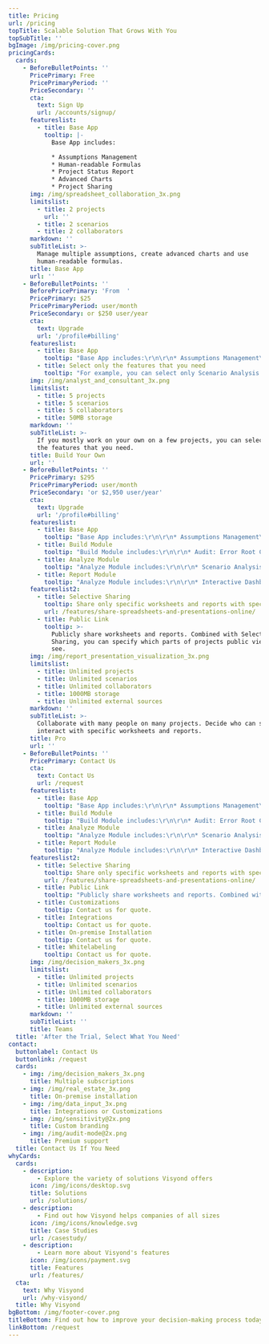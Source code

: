 ```yaml
---
title: Pricing
url: /pricing
topTitle: Scalable Solution That Grows With You
topSubTitle: ''
bgImage: /img/pricing-cover.png
pricingCards:
  cards:
    - BeforeBulletPoints: ''
      PricePrimary: Free
      PricePrimaryPeriod: ''
      PriceSecondary: ''
      cta:
        text: Sign Up
        url: /accounts/signup/
      featureslist:
        - title: Base App
          tooltip: |-
            Base App includes:

            * Assumptions Management
            * Human-readable Formulas
            * Project Status Report
            * Advanced Charts
            * Project Sharing
      img: /img/spreadsheet_collaboration_3x.png
      limitslist:
        - title: 2 projects
          url: ''
        - title: 2 scenarios
        - title: 2 collaborators
      markdown: ''
      subTitleList: >-
        Manage multiple assumptions, create advanced charts and use
        human-readable formulas.
      title: Base App
      url: ''
    - BeforeBulletPoints: ''
      BeforePricePrimary: 'From  '
      PricePrimary: $25
      PricePrimaryPeriod: user/month
      PriceSecondary: or $250 user/year
      cta:
        text: Upgrade
        url: '/profile#billing'
      featureslist:
        - title: Base App
          tooltip: "Base App includes:\r\n\r\n* Assumptions Management\r\n* Human-readable Formulas\r\n* Project Status Report\r\n* Advanced Charts\r\n* Project Sharing"
        - title: Select only the features that you need
          tooltip: "For example, you can select only Scenario Analysis and Interactive Dashboards to carry out and present Budget vs. Actual analysis.\n\nAvailable features:\n\n* Scenario Management\n* Audit Mode & Error Root Cause\n* Sensitivity Analysis\n* Tornado Analysis\n* Scenario Analysis\r\n* Scenario Waterfall]\n* Monte Carlo Simulations\n* Financial Statements\n* Interactive Dashboards\r\n* Sharing of Specific Project Parts with Specific People"
      img: /img/analyst_and_consultant_3x.png
      limitslist:
        - title: 5 projects
        - title: 5 scenarios
        - title: 5 collaborators
        - title: 50MB storage
      markdown: ''
      subTitleList: >-
        If you mostly work on your own on a few projects, you can select only
        the features that you need.
      title: Build Your Own
      url: ''
    - BeforeBulletPoints: ''
      PricePrimary: $295
      PricePrimaryPeriod: user/month
      PriceSecondary: 'or $2,950 user/year'
      cta:
        text: Upgrade
        url: '/profile#billing'
      featureslist:
        - title: Base App
          tooltip: "Base App includes:\r\n\r\n* Assumptions Management\r\n* Human-readable Formulas\r\n* Project Status Report\r\n* Advanced Charts\r\n* Project Sharing"
        - title: Build Module
          tooltip: "Build Module includes:\r\n\r\n* Audit: Error Root Cause Analysis\n* Audit: Anomaly Detection\n* Scenario Management"
        - title: Analyze Module
          tooltip: "Analyze Module includes:\r\n\r\n* Scenario Analysis\n* Sensitivity Analysis\n* Tornado Analysis\n* Monte Carlo Simulations"
        - title: Report Module
          tooltip: "Analyze Module includes:\r\n\r\n* Interactive Dashboards\n* Financial Statements\n* Pivots"
      featureslist2:
        - title: Selective Sharing
          tooltip: Share only specific worksheets and reports with specific people.
          url: /features/share-spreadsheets-and-presentations-online/
        - title: Public Link
          tooltip: >-
            Publicly share worksheets and reports. Combined with Selective
            Sharing, you can specify which parts of projects public viewers can
            see.
      img: /img/report_presentation_visualization_3x.png
      limitslist:
        - title: Unlimited projects
        - title: Unlimited scenarios
        - title: Unlimited collaborators
        - title: 1000MB storage
        - title: Unlimited external sources
      markdown: ''
      subTitleList: >-
        Collaborate with many people on many projects. Decide who can see and
        interact with specific worksheets and reports.
      title: Pro
      url: ''
    - BeforeBulletPoints: ''
      PricePrimary: Contact Us
      cta:
        text: Contact Us
        url: /request
      featureslist:
        - title: Base App
          tooltip: "Base App includes:\r\n\r\n* Assumptions Management\r\n* Human-readable Formulas\r\n* Project Status Report\r\n* Advanced Charts\r\n* Project Sharing"
        - title: Build Module
          tooltip: "Build Module includes:\r\n\r\n* Audit: Error Root Cause Analysis\r\n* Audit: Anomaly Detection\r\n* Scenario Management\r"
        - title: Analyze Module
          tooltip: "Analyze Module includes:\r\n\r\n* Scenario Analysis\r\n* Sensitivity Analysis\r\n* Tornado Analysis\r\n* Monte Carlo Simulations"
        - title: Report Module
          tooltip: "Analyze Module includes:\r\n\r\n* Interactive Dashboards\r\n* Financial Statements\r\n* Pivots\r\n"
      featureslist2:
        - title: Selective Sharing
          tooltip: Share only specific worksheets and reports with specific people.
          url: /features/share-spreadsheets-and-presentations-online/
        - title: Public Link
          tooltip: "Publicly share worksheets and reports. Combined with Selective Sharing, you can specify which parts of projects public viewers can see.\r"
        - title: Customizations
          tooltip: Contact us for quote.
        - title: Integrations
          tooltip: Contact us for quote.
        - title: On-premise Installation
          tooltip: Contact us for quote.
        - title: Whitelabeling
          tooltip: Contact us for quote.
      img: /img/decision_makers_3x.png
      limitslist:
        - title: Unlimited projects
        - title: Unlimited scenarios
        - title: Unlimited collaborators
        - title: 1000MB storage
        - title: Unlimited external sources
      markdown: ''
      subTitleList: ''
      title: Teams
  title: 'After the Trial, Select What You Need'
contact:
  buttonlabel: Contact Us
  buttonlink: /request
  cards:
    - img: /img/decision_makers_3x.png
      title: Multiple subscriptions
    - img: /img/real_estate_3x.png
      title: On-premise installation
    - img: /img/data_input_3x.png
      title: Integrations or Customizations
    - img: /img/sensitivity@2x.png
      title: Custom branding
    - img: /img/audit-mode@2x.png
      title: Premium support
  title: Contact Us If You Need
whyCards:
  cards:
    - description:
        - Explore the variety of solutions Visyond offers
      icon: /img/icons/desktop.svg
      title: Solutions
      url: /solutions/
    - description:
        - Find out how Visyond helps companies of all sizes
      icon: /img/icons/knowledge.svg
      title: Case Studies
      url: /casestudy/
    - description:
        - Learn more about Visyond's features
      icon: /img/icons/payment.svg
      title: Features
      url: /features/
  cta:
    text: Why Visyond
    url: /why-visyond/
  title: Why Visyond
bgBottom: /img/footer-cover.png
titleBottom: Find out how to improve your decision-making process today
linkBottom: /request
---
```



